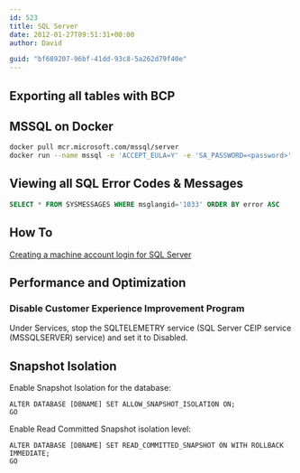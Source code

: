 ```yaml
---
id: 523
title: SQL Server
date: 2012-01-27T09:51:31+00:00
author: David

guid: "bf689207-96bf-41dd-93c8-5a262d79f40e"
---
```


## Exporting all tables with BCP

## MSSQL on Docker

```bash
docker pull mcr.microsoft.com/mssql/server
docker run --name mssql -e 'ACCEPT_EULA=Y' -e 'SA_PASSWORD=<password>' -p 1433:1433 -d mcr.microsoft.com/mssql/server
```

## Viewing all SQL Error Codes & Messages

```sql
SELECT * FROM SYSMESSAGES WHERE msglangid='1033' ORDER BY error ASC
```

## How To

[Creating a machine account login for SQL Server](/blog/2012/01/27/creating-a-machine-account-login-for-sql-server/)

## Performance and Optimization

### Disable Customer Experience Improvement Program

Under Services, stop the SQLTELEMETRY service  (SQL Server CEIP service (MSSQLSERVER) service) and set it to Disabled.

## Snapshot Isolation

Enable Snapshot Isolation for the database:

```tsql
ALTER DATABASE [DBNAME] SET ALLOW_SNAPSHOT_ISOLATION ON;
GO
```

Enable Read Committed Snapshot isolation level:

```tsql
ALTER DATABASE [DBNAME] SET READ_COMMITTED_SNAPSHOT ON WITH ROLLBACK IMMEDIATE;
GO
```
